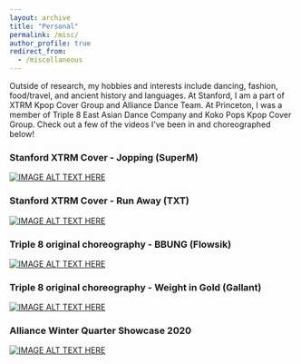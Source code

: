 ```yaml
---
layout: archive
title: "Personal"
permalink: /misc/
author_profile: true
redirect_from:
  - /miscellaneous
---
```


Outside of research, my hobbies and interests include dancing, fashion, food/travel, and ancient history and languages. At Stanford, I am a part of XTRM Kpop Cover Group and Alliance Dance Team. At Princeton, I was a member of Triple 8 East Asian Dance Company and Koko Pops Kpop Cover Group. Check out a few of the videos I've been in and choreographed below!


### Stanford XTRM Cover - Jopping (SuperM)
[![IMAGE ALT TEXT HERE](https://img.youtube.com/vi/oBamQxGTIL0/0.jpg)](https://www.youtube.com/watch?v=oBamQxGTIL0)

### Stanford XTRM Cover - Run Away (TXT)
[![IMAGE ALT TEXT HERE](https://img.youtube.com/vi/EAx51qN3B8A/0.jpg)](https://www.youtube.com/watch?v=EAx51qN3B8A)

### Triple 8 original choreography - BBUNG (Flowsik)
[![IMAGE ALT TEXT HERE](https://img.youtube.com/vi/291e17-lMSo/0.jpg)](https://www.youtube.com/watch?v=291e17-lMSo)

### Triple 8 original choreography - Weight in Gold (Gallant)
[![IMAGE ALT TEXT HERE](https://img.youtube.com/vi/Rkv7MI4ClKk/0.jpg)](https://www.youtube.com/watch?v=Rkv7MI4ClKk)

### Alliance Winter Quarter Showcase 2020
[![IMAGE ALT TEXT HERE](https://img.youtube.com/vi/PtZGUQy9LzM/0.jpg)](https://www.youtube.com/watch?v=PtZGUQy9LzM)